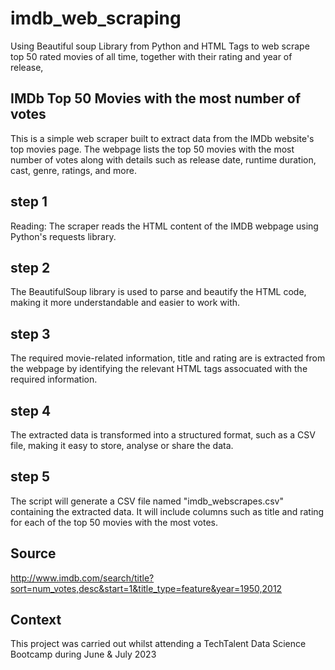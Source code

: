 # imdb_web_scraping
Using Beautiful soup Library from Python and HTML Tags to web scrape top 50 rated movies of all time, together with their rating and year of release, 

## IMDb Top 50 Movies with the most number of votes
This is a simple web scraper built to extract data from the IMDb website's top movies page. The webpage lists the top 50 movies with the most number of votes along with details such as release date, runtime duration, cast, genre, ratings, and more.

## step 1 
Reading: The scraper reads the HTML content of the IMDB webpage using Python's requests library.

## step 2 
The BeautifulSoup library is used to parse and beautify the HTML code, making it more understandable and easier to work with.

## step 3 
The required movie-related information, title and rating are  is extracted from the webpage by identifying the relevant HTML tags assocuated with the required information. 

## step 4 
The extracted data is transformed into a structured format, such as a CSV file, making it easy to store, analyse or share the data.

## step 5 
The script will generate a CSV file named "imdb_webscrapes.csv" containing the extracted data. It will include columns such as title and rating for each of the top 50 movies with the most votes.

## Source
http://www.imdb.com/search/title?sort=num_votes,desc&start=1&title_type=feature&year=1950,2012

## Context 
This project was carried out whilst attending a TechTalent Data Science Bootcamp during June & July 2023 

